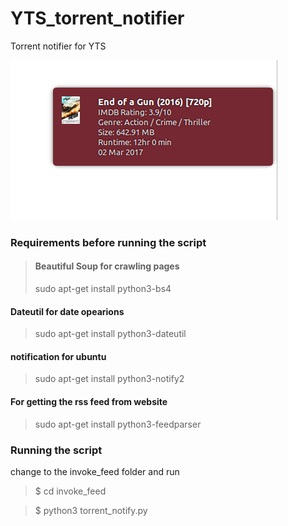 # YTS_torrent_notifier
Torrent notifier for YTS

![ TV Notification ](https://raw.githubusercontent.com/Gaurav200893/YTS_torrent_notifier/master/notification.png)

### Requirements before running the script

>#### Beautiful Soup for crawling pages
> sudo apt-get install python3-bs4
#### Dateutil for date opearions
> sudo apt-get install python3-dateutil
#### notification for ubuntu
> sudo apt-get install python3-notify2
#### For getting the rss feed from website
> sudo apt-get install python3-feedparser

### Running the script
change to the invoke_feed folder and run
> $ cd invoke_feed

> $ python3 torrent_notify.py

